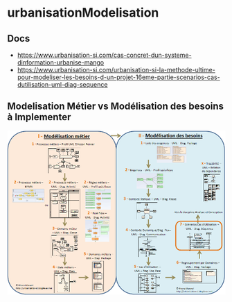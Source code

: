 # urbanisationModelisation

## Docs
- https://www.urbanisation-si.com/cas-concret-dun-systeme-dinformation-urbanise-mango
- https://www.urbanisation-si.com/urbanisation-si-la-methode-ultime-pour-modeliser-les-besoins-d-un-projet-16eme-partie-scenarios-cas-dutilisation-uml-diag-sequence

## Modelisation  Métier  vs Modélisation des besoins à Implementer

![Modelisation]( https://github.com/sanogotech/urbanisationModelisation/blob/main/docs/modelisationmetiervsmodelisationbesoins.gif)
